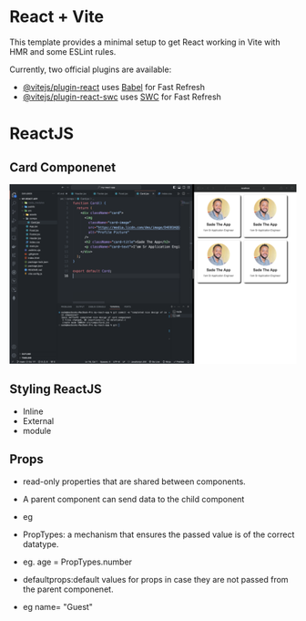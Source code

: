 # React + Vite

This template provides a minimal setup to get React working in Vite with HMR and some ESLint rules.

Currently, two official plugins are available:

- [@vitejs/plugin-react](https://github.com/vitejs/vite-plugin-react/blob/main/packages/plugin-react/README.md) uses [Babel](https://babeljs.io/) for Fast Refresh
- [@vitejs/plugin-react-swc](https://github.com/vitejs/vite-plugin-react-swc) uses [SWC](https://swc.rs/) for Fast Refresh

# ReactJS

## Card Componenet

![Alt text](image.png)

## Styling ReactJS

- Inline
- External
- module

## Props

- read-only properties that are shared between components.
- A parent component can send data to the child component
- eg <Component key=Value />

- PropTypes: a mechanism that ensures the passed value is of the correct datatype.
- eg. age = PropTypes.number

- defaultprops:default values for props in case they are not passed from the parent componenet.
- eg name= "Guest"

